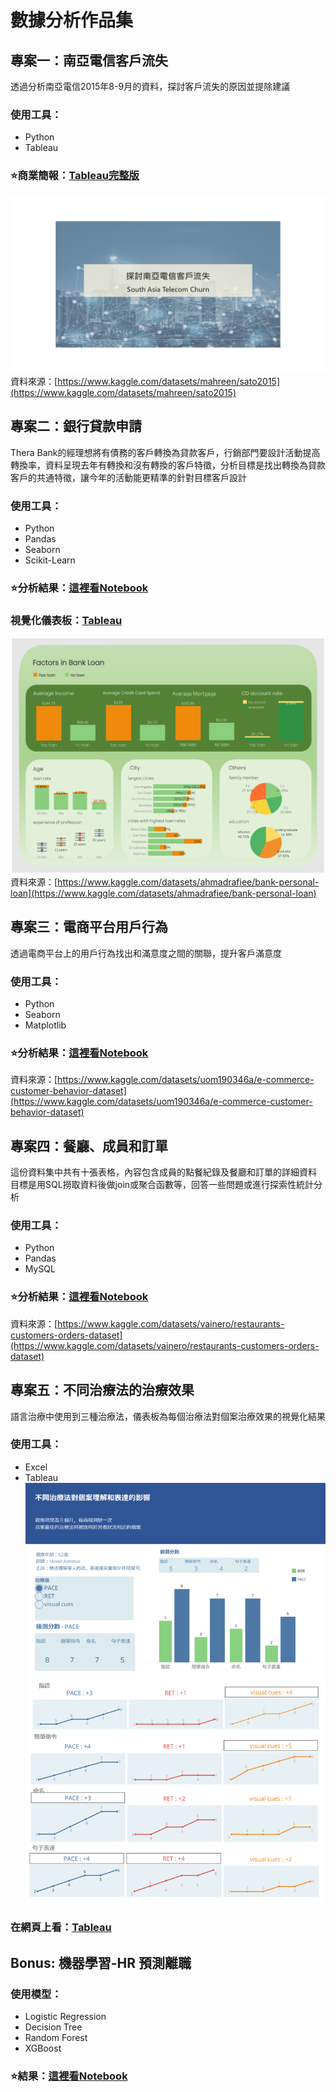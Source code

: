 # 數據分析作品集
## 專案一：南亞電信客戶流失
透過分析南亞電信2015年8-9月的資料，探討客戶流失的原因並提除建議  
### 使用工具：
- Python
- Tableau
### ⭐商業簡報：[Tableau完整版](https://public.tableau.com/app/profile/yii.chen/viz/southasiatelecomchurn/1_1)
![plot](南亞電信客戶流失商業簡報/投影片1.PNG)  
資料來源：[https://www.kaggle.com/datasets/mahreen/sato2015](https://www.kaggle.com/datasets/mahreen/sato2015)  
## 專案二：銀行貸款申請  
Thera Bank的經理想將有債務的客戶轉換為貸款客戶，行銷部門要設計活動提高轉換率，資料呈現去年有轉換和沒有轉換的客戶特徵，分析目標是找出轉換為貸款客戶的共通特徵，讓今年的活動能更精準的針對目標客戶設計  
### 使用工具：
- Python  
- Pandas  
- Seaborn
- Scikit-Learn
### ⭐分析結果：[這裡看Notebook](Python-貸款申請.ipynb)  
### 視覺化儀表板：[Tableau](https://public.tableau.com/app/profile/yii.chen/viz/_17539345831840/1)  
![plot](dashboards/bank_loan_dashboard.png)
資料來源：[https://www.kaggle.com/datasets/ahmadrafiee/bank-personal-loan](https://www.kaggle.com/datasets/ahmadrafiee/bank-personal-loan)  
## 專案三：電商平台用戶行為
透過電商平台上的用戶行為找出和滿意度之間的關聯，提升客戶滿意度  
### 使用工具：
- Python
- Seaborn
- Matplotlib
### ⭐分析結果：[這裡看Notebook](Python-電商客戶行為.ipynb)  
資料來源：[https://www.kaggle.com/datasets/uom190346a/e-commerce-customer-behavior-dataset](https://www.kaggle.com/datasets/uom190346a/e-commerce-customer-behavior-dataset)
## 專案四：餐廳、成員和訂單
這份資料集中共有十張表格，內容包含成員的點餐紀錄及餐廳和訂單的詳細資料  
目標是用SQL撈取資料後做join或聚合函數等，回答一些問題或進行探索性統計分析  
### 使用工具：
- Python
- Pandas
- MySQL
### ⭐分析結果：[這裡看Notebook](SQL-餐廳、成員和訂單.ipynb)  
資料來源：[https://www.kaggle.com/datasets/vainero/restaurants-customers-orders-dataset](https://www.kaggle.com/datasets/vainero/restaurants-customers-orders-dataset)
## 專案五：不同治療法的治療效果
語言治療中使用到三種治療法，儀表板為每個治療法對個案治療效果的視覺化結果
### 使用工具：
- Excel
- Tableau  
![plot](Tableau-治療法儀表板.png)
### 在網頁上看：[Tableau](https://public.tableau.com/app/profile/yii.chen/viz/interventions_17532390956700/2_2)  
## Bonus: 機器學習-HR 預測離職
### 使用模型：
- Logistic Regression
- Decision Tree
- Random Forest
- XGBoost
### ⭐結果：[這裡看Notebook](機器學習-HR預測離職.ipynb)
